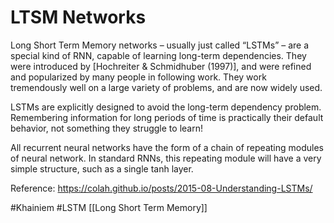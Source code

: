 # LTSM Networks
Long Short Term Memory networks – usually just called “LSTMs” – are a special kind of RNN, capable of learning long-term dependencies. They were introduced by [Hochreiter & Schmidhuber (1997)], and were refined and popularized by many people in following work. They work tremendously well on a large variety of problems, and are now widely used.

LSTMs are explicitly designed to avoid the long-term dependency problem. Remembering information for long periods of time is practically their default behavior, not something they struggle to learn!

All recurrent neural networks have the form of a chain of repeating modules of neural network. In standard RNNs, this repeating module will have a very simple structure, such as a single tanh layer.

Reference: https://colah.github.io/posts/2015-08-Understanding-LSTMs/

#Khainiem #LSTM 
[[Long Short Term Memory]]
